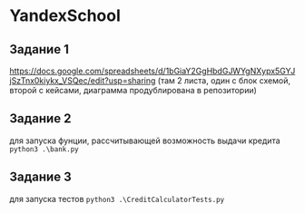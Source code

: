# YandexSchool

## Задание 1
https://docs.google.com/spreadsheets/d/1bGiaY2GgHbdGJWYgNXypx5GYJjSzTnx0kiykx_VSQec/edit?usp=sharing
(там 2 листа, один с блок схемой, второй с кейсами, диаграмма продублирована в репозитории) 

## Задание 2
для запуска фунции, рассчитывающей возможность выдачи кредита
`python3 .\bank.py`

## Задание 3
для запуска тестов
`python3 .\CreditCalculatorTests.py`
